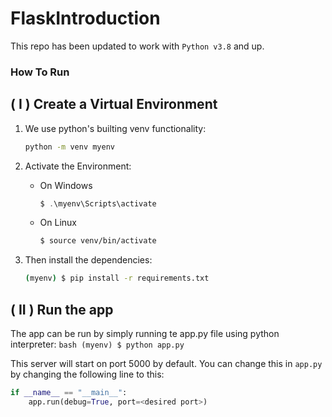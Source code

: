 # FlaskIntroduction

This repo has been updated to work with `Python v3.8` and up.

### How To Run

## ( I ) Create a Virtual Environment
1. We use python's builting venv functionality:
    ```bash
    python -m venv myenv
    ```

2. Activate the Environment:
    * On Windows
        ```powershell
        $ .\myenv\Scripts\activate
        ```
    * On Linux
        ```bash
        $ source venv/bin/activate
        ```

3. Then install the dependencies:
    ```bash
    (myenv) $ pip install -r requirements.txt
    ```

## ( II ) Run the app
The app can be run by simply running te app.py file using python interpreter:
    ```bash
    (myenv) $ python app.py
    ```

This server will start on port 5000 by default. You can change this in `app.py` by changing the following line to this:

```python
if __name__ == "__main__":
    app.run(debug=True, port=<desired port>)
```


